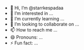 - 👋 Hi, I’m @starrkespadaa
- 👀 I’m interested in ...
- 🌱 I’m currently learning ...
- 💞️ I’m looking to collaborate on ...
- 📫 How to reach me ...
- 😄 Pronouns: ...
- ⚡ Fun fact: ...

<!---
starrkespadaa/starrkespadaa is a ✨ special ✨ repository because its `README.md` (this file) appears on your GitHub profile.
You can click the Preview link to take a look at your changes.
--->
